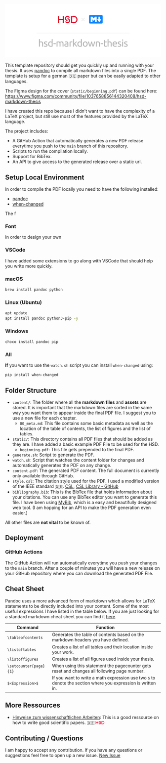 <p align="center">
  <img src=".assets/banner-hsd-markdown-thesis.png" alt="Banner" max-height="160px">
</p>

This template repository should get you quickly up and running with your thesis. It uses [pandoc](https://pandoc.org/) to compile all markdown files into a single PDF. The template is setup for a german 🇩🇪 paper but can be easily adapted to other languages.

The Figma design for the cover (`static/beginning.pdf`) can be found here: https://www.figma.com/community/file/1037658856144320408/hsd-markdown-thesis

I have created this repo because I didn't want to have the complexity of a LaTeX project, but still use most of the features provided by the LaTeX language.

The project includes:
- A GitHub Action that automatically generates a new PDF release everytime you push to the `main` branch of this repository.
- Scripts to run the compilation locally.
- Support for BibTex.
- An API to give access to the generated release over a static url.

## Setup Local Environment

In order to compile the PDF locally you need to have the following installed:
- [pandoc](https://pandoc.org/)
- [when-changed](https://pypi.org/project/when-changed/)

The f

### Font

In order to design your own

### VSCode

I have added some extensions to go along with VSCode that should help you write more quickly.

### macOS

```sh
brew install pandoc python
```

### Linux (Ubuntu)

```sh
apt update
apt install pandoc python3-pip -y
```

### Windows

```sh
choco install pandoc pip
```

### All

**If** you want to use the `watch.sh` script you can install `when-changed` using:
```sh
pip install when-changed
```

## Folder Structure

- `content/`: The folder where all the **markdown files** and **assets** are stored. It is important that the markdown files are sorted in the same way you want them to appear inside the final PDF file. I suggest you to use a new file for each chapter.
  - `00_meta.md`: This file contains some basic metadata as well as the location of the table of contents, the list of figures and the list of tables.
- `static/`: This directory contains all PDF files that should be added as they are. I have added a basic example PDF File to be used for the HSD.
  - `beginning.pdf`: This file gets prepended to the final PDF. 
- `generate.sh`: Script to generate the PDF.
- `watch.sh`: Script that watches the content folder for changes and automatically generates the PDF on any change.
- `content.pdf`: The generated PDF content. The full document is currently only available through GitHub.
- `style.csl`: The citation style used for the PDF. I used a modified version of the IEEE standard 🇩🇪. [CSL](https://citationstyles.org/), [CSL Library - GitHub](https://github.com/citation-style-language/styles)
- `bibliography.bib`: This is the BibTex file that holds information about your citations. You can use any BibTex editor you want to generate this file. I have been using [MyBib](https://mybib.com/), which is a easy and beautifully designed web tool. (I am hopping for an API to make the PDF generation even easier.)

All other files are **not vital** to be known of. 

## Deployment

### GitHub Actions
The GitHub Action will run automatically everytime you push your changes to the `main` branch. After a couple of minutes you will have a new release on your GitHub repository where you can download the generated PDF File.

## Cheat Sheet

Pandoc uses a more advanced form of markdown which allows for LaTeX statements to be directly included into your content. Some of the most useful expressions I have listed in the table below. If you are just looking for a standard markdown cheat sheet you can find it [here](https://guides.github.com/pdfs/markdown-cheatsheet-online.pdf).

| Command                | Function                                                                                                     |
| ---------------------- | ------------------------------------------------------------------------------------------------------------ |
| `\tableofcontents`     | Generates the table of contents based on the markdown headers you have defined.                              |
| `\listoftables`        | Creates a list of all tables and their location inside your work.                                            |
| `\listoffigures`       | Creates a list of all figures used inside your thesis.                                                       |
| `\setcounter{page}{1}` | When using this statement the pagecounter gets reset and changes all following page number.                  |
| `$<Expression>$`       | If you want to write a math expression use two `$` to denote the section where you expression is written in. |

## More Ressources

- [Hinweise zum wissenschaftlichen Arbeiten](https://soz-kult.hs-duesseldorf.de/studium/was/Documents/Hinweise%20zum%20wissenschaftlichen%20Arbeiten_September2020_Final.pdf): This is a good ressource on how to write good scientific papers. 🇩🇪 <img src="https://raw.githubusercontent.com/KuhlTime/KuhlTime/main/assets/hsd.svg" height="10px">

## Contributing / Questions

I am happy to accept any contribution. If you have any questions or suggestions feel free to open up a new issue. [New Issue](https://github.com/KuhlTime/hsd-markdown-thesis/issues/new)